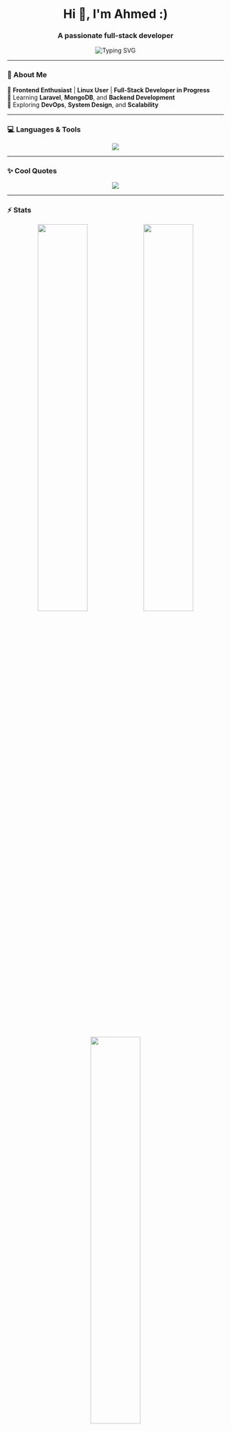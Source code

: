 <h1 align="center">Hi 👋, I'm Ahmed :)</h1>
<h3 align="center">A passionate full-stack developer</h3>

<div align="center">
		<p>
			<img src="https://readme-typing-svg.herokuapp.com?font=Fira+Code&size=20&duration=4000&pause=1000&color=00FF00&background=000000&center=true&vCenter=true&width=435&lines=Code+%3E+Sleep;Debug+%3E+Rage;Learn+%3E+Repeat" alt="Typing SVG" />
		</p>
	</div>

---

### 🚀 About Me  
🔹 **Frontend Enthusiast** | **Linux User** | **Full-Stack Developer in Progress**  
🔹 Learning **Laravel**, **MongoDB**, and **Backend Development**  
🔹 Exploring **DevOps**, **System Design**, and **Scalability**  

---

### 💻 Languages & Tools  
<p align="center">
  <img src="https://skillicons.dev/icons?i=js,python,html,css,react,bootstrap,mysql,mongodb,docker,linux,bash,git,vscode,vim,obsidian" />
</p>

---

### ✨ Cool Quotes  
<p align="center">
  <img src="https://quotes-github-readme.vercel.app/api?type=horizontal&theme=catppuccin_mocha" />
</p>

---

### ⚡ Stats  
<p align="center">
  <img src="https://github-readme-stats.vercel.app/api?username=EpicFailure-afk&show_icons=true&theme=tokyonight" width="48%">
  <img src="https://github-readme-streak-stats.herokuapp.com/?user=EpicFailure-afk&theme=tokyonight" width="48%">
</p>

<p align="center">
  <img src="https://github-readme-stats.vercel.app/api/top-langs?username=EpicFailure-afk&layout=compact&theme=tokyonight" width="48%">
</p>

---

### 🏆 Trophies  
<p align="center">
  <img src="https://github-profile-trophy.vercel.app/?username=EpicFailure-afk&theme=darkhub&no-frame=true&column=4" />
</p>

---

### 🌍 Connect With Me  
<p align="center">
  <a href="https://linkedin.com/in/ahmed-salah-000517351">
    <img src="https://img.shields.io/badge/LinkedIn-blue?style=for-the-badge&logo=linkedin&logoColor=white" />
  </a>
</p>
